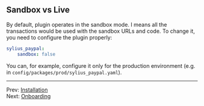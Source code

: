 ## Sandbox vs Live

By default, plugin operates in the sandbox mode. I means all the transactions would be used with the sandbox URLs and code.
To change it, you need to configure the plugin properly:

```yaml
sylius_paypal:
    sandbox: false
```

You can, for example, configure it only for the production environment (e.g. in `config/packages/prod/sylius_paypal.yaml`).

---

Prev: [Installation](installation.md)  
Next: [Onboarding](onboarding.md)
